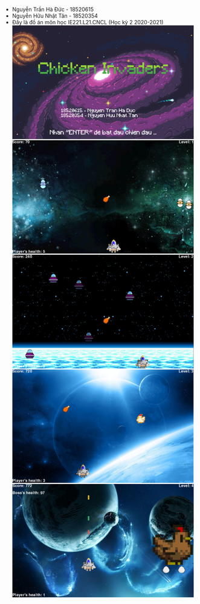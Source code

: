 - Nguyễn Trần Hà Đức - 18520615
- Nguyễn Hữu Nhật Tân - 18520354
- Đây là đồ án môn học IE221.L21.CNCL (Học kỳ 2 2020-2021)
![alt text](https://github.com/nguyentranhaduc/chicken-invaders/blob/main/Media/intro.png?raw=true)
![alt text](https://github.com/nguyentranhaduc/chicken-invaders/blob/main/Media/intro_1.png?raw=true)
![alt text](https://github.com/nguyentranhaduc/chicken-invaders/blob/main/Media/intro_2.png?raw=true)
![alt text](https://github.com/nguyentranhaduc/chicken-invaders/blob/main/Media/intro_3.png?raw=true)
![alt text](https://github.com/nguyentranhaduc/chicken-invaders/blob/main/Media/intro_4.png?raw=true)
